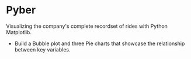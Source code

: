 # Pyber
Visualizing the company's complete recordset of rides with Python Matplotlib.
- Build a Bubble plot and three Pie charts that showcase the relationship between key variables.
